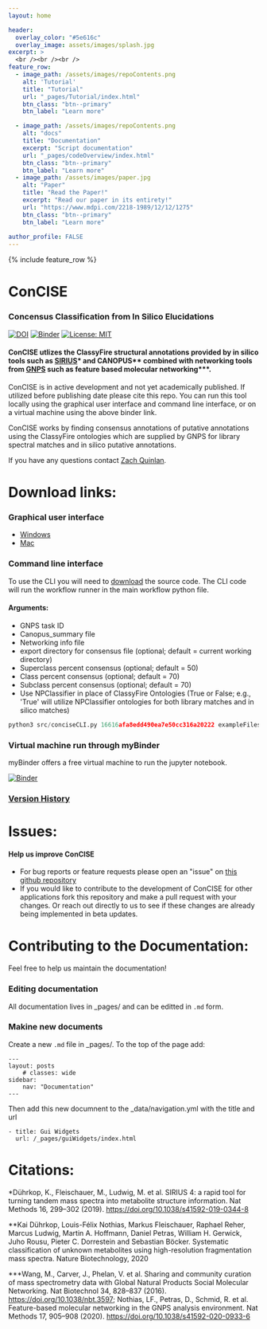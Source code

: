 ```yaml
---
layout: home

header:
  overlay_color: "#5e616c"
  overlay_image: assets/images/splash.jpg
excerpt: >
  <br /><br /><br />
feature_row:
  - image_path: /assets/images/repoContents.png
    alt: 'Tutorial'
    title: "Tutorial"
    url: "_pages/Tutorial/index.html"
    btn_class: "btn--primary"
    btn_label: "Learn more"

  - image_path: /assets/images/repoContents.png
    alt: "docs"
    title: "Documentation"
    excerpt: "Script documentation"
    url: "_pages/codeOverview/index.html"
    btn_class: "btn--primary"
    btn_label: "Learn more"
  - image_path: /assets/images/paper.jpg
    alt: "Paper"
    title: "Read the Paper!"
    excerpt: "Read our paper in its entirety!"
    url: "https://www.mdpi.com/2218-1989/12/12/1275"
    btn_class: "btn--primary"
    btn_label: "Learn more"    
    
author_profile: FALSE  
---
```


{% include feature_row %}

# ConCISE 
### Concensus Classification from In Silico Elucidations 
[![DOI](https://zenodo.org/badge/366236409.svg)](https://zenodo.org/badge/latestdoi/366236409) [![Binder](https://mybinder.org/badge_logo.svg)](https://mybinder.org/v2/gh/Zquinlan/conCISE/HEAD?labpath=src%2FconciseBinder.ipynb) [![License: MIT](https://img.shields.io/badge/License-MIT-yellow.svg)](https://github.com/Zquinlan/conCISE/blob/master/LICENSE.txt) 
<br>
#### ConCISE utlizes the ClassyFire structural annotations provided by in silico tools such as [SIRIUS](https://bio.informatik.uni-jena.de/software/)* and CANOPUS** combined with networking tools from [GNPS](https://gnps.ucsd.edu/ProteoSAFe/static/gnps-splash.jsp) such as feature based molecular networking***.



ConCISE is in active development and not yet academically published. If utilized before publishing date please cite this repo. You can run this tool locally using the graphical user interface and command line interface, or on a virtual machine using the above binder link.

ConCISE works by finding consensus annotations of putative annotations using the ClassyFire ontologies which are supplied by GNPS for library spectral matches and in silico putative annotations. 

If you have any questions contact [Zach Quinlan](mailto:zquinlan@gmail.com).


# Download links:
### Graphical user interface
- [Windows](https://github.com/Zquinlan/conCISE/releases/download/v1.20/conciseGui.exe)
- [Mac](https://github.com/Zquinlan/conCISE/releases/download/v1.20/conCISEGui)

### Command line interface
To use the CLI you will need to [download](https://github.com/zquinlan/concise/releases) the source code. The CLI code will run the workflow runner in the main workflow python file.

#### Arguments:
- GNPS task ID
- Canopus_summary file
- Networking info file
- export directory for consensus file (optional; default = current working directory)
- Superclass percent consensus (optional; default = 50)
- Class percent consensus (optional; default = 70)
- Subclass percent consensus (optional; default = 70)
- Use NPClassifier in place of ClassyFire Ontologies (True or False; e.g., 'True' will utilize NPClassifier ontologies for both library matches and in silico matches)
  

```Python
python3 src/conciseCLI.py 16616afa8edd490ea7e50cc316a20222 exampleFiles/canopus_summary.tsv exampleFiles/Node_info.tsv 50 70 70 False
```

### Virtual machine run through myBinder
myBinder offers a free virtual machine to run the jupyter notebook.

[![Binder](https://mybinder.org/badge_logo.svg)](https://mybinder.org/v2/gh/Zquinlan/conCISE/HEAD?labpath=src%2FconciseBinder.ipynb)


### [Version History](https://github.com/zquinlan/concise/releases)

# Issues:
#### Help us improve ConCISE

- For bug reports or feature requests please open an "issue" on [this github repository](https://github.com/Zquinlan/conCISE/issues) 
- If you would like to contribute to the development of ConCISE for other applications fork this repository and make a pull request with your changes. Or reach out directly to us to see if these changes are already being implemented in beta updates.

# Contributing to the Documentation:
Feel free to help us maintain the documentation!

### Editing documentation
All documentation lives in _pages/ and can be editted in ``` .md ``` form.

### Makine new documents
Create a new ``` .md ``` file in _pages/. To the top of the page add:
```
---
layout: posts
    # classes: wide
sidebar:
    nav: "Documentation"
---
```
Then add this new documnent to the _data/navigation.yml with the title and url
```
- title: Gui Widgets
  url: /_pages/guiWidgets/index.html
```

# Citations:

*Dührkop, K., Fleischauer, M., Ludwig, M. et al. SIRIUS 4: a rapid tool for turning tandem mass spectra into metabolite structure information. Nat Methods 16, 299–302 (2019). https://doi.org/10.1038/s41592-019-0344-8

**Kai Dührkop, Louis-Félix Nothias, Markus Fleischauer, Raphael Reher, Marcus Ludwig, Martin A. Hoffmann, Daniel Petras, William H. Gerwick, Juho Rousu, Pieter C. Dorrestein and Sebastian Böcker. Systematic classification of unknown metabolites using high-resolution fragmentation mass spectra. Nature Biotechnology, 2020

***Wang, M., Carver, J., Phelan, V. et al. Sharing and community curation of mass spectrometry data with Global Natural Products Social Molecular Networking. Nat Biotechnol 34, 828–837 (2016). https://doi.org/10.1038/nbt.3597; Nothias, LF., Petras, D., Schmid, R. et al. Feature-based molecular networking in the GNPS analysis environment. Nat Methods 17, 905–908 (2020). https://doi.org/10.1038/s41592-020-0933-6
